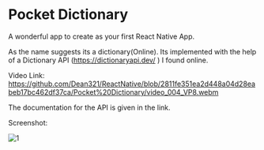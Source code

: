# Pocket Dictionary

A wonderful app to create as your first React Native App.

As the name suggests its a dictionary(Online). Its implemented with the help of a Dictionary API (https://dictionaryapi.dev/ ) I found online.

Video Link: https://github.com/Dean321/ReactNative/blob/2811fe351ea2d448a04d28eabeb17bc462df37ca/Pocket%20Dictionary/video_004_VP8.webm

The documentation for the API is given in the link.  

Screenshot:


![1](https://user-images.githubusercontent.com/17800800/154977452-50174911-c3c6-4e8d-abff-d65e7d49427f.png)

